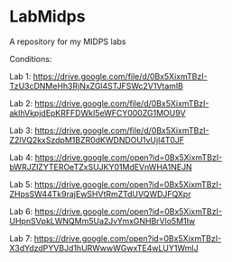 # LabMidps
A repository for my MIDPS labs

Conditions:

Lab 1:
https://drive.google.com/file/d/0Bx5XixmTBzI-TzU3cDNMeHh3RjNxZGl4STJFSWc2V1VtamlB

Lab 2:
https://drive.google.com/file/d/0Bx5XixmTBzI-aklhVkpjdEpKRFFDWkI5eWFCY000ZG1MOU9V

Lab 3:
https://drive.google.com/file/d/0Bx5XixmTBzI-Z2lVQ2kxSzdpM1BZR0dKWDNDOU1vUjl4T0JF

Lab 4:
https://drive.google.com/open?id=0Bx5XixmTBzI-bWRJZlZYTEROeTZxSUJKY01MdEVnWHA1NEJN

Lab 5:
https://drive.google.com/open?id=0Bx5XixmTBzI-ZHpsSW44Tk9rajEwSHVtRmZTdUVQWDJFQXpr

Lab 6:
https://drive.google.com/open?id=0Bx5XixmTBzI-UHpnSVpkLWNQMm5Ua2JvYmxGNHBrVlo5M1Iw

Lab 7:
https://drive.google.com/open?id=0Bx5XixmTBzI-X3dYdzdPYVBJd1hURWwwWGwxTE4wLUY1WmlJ
